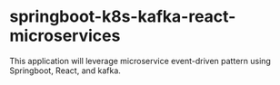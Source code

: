 # springboot-k8s-kafka-react-microservices
This application will leverage microservice event-driven pattern using Springboot, React, and kafka.
